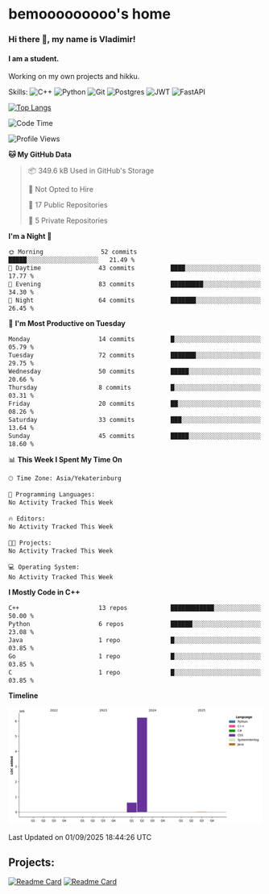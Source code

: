 # bemooooooooo's home
### Hi there 👋, my name is Vladimir!
#### I am a student.
Working on my own projects and hikku.

Skills: ![C++](https://img.shields.io/badge/c++-%2300599C.svg?style=for-the-badge&logo=c%2B%2B&logoColor=white) ![Python](https://img.shields.io/badge/python-3670A0?style=for-the-badge&logo=python&logoColor=ffdd54) ![Git](https://img.shields.io/badge/git-%23F05033.svg?style=for-the-badge&logo=git&logoColor=white) ![Postgres](https://img.shields.io/badge/postgres-%23316192.svg?style=for-the-badge&logo=postgresql&logoColor=white) ![JWT](https://img.shields.io/badge/JWT-black?style=for-the-badge&logo=JSON%20web%20tokens) ![FastAPI](https://img.shields.io/badge/FastAPI-005571?style=for-the-badge&logo=fastapi)
<!--![GitHub streak stats](https://streak-stats.demolab.com/?user=bemooooooooo)-->

[![Top Langs](https://github-readme-stats.vercel.app/api/top-langs/?username=bemooooooooo)](https://github.com/anuraghazra/github-readme-stats)

<!--START_SECTION:waka-->
![Code Time](http://img.shields.io/badge/Code%20Time-91%20hrs%2036%20mins-blue)

![Profile Views](http://img.shields.io/badge/Profile%20Views-0-blue)

**🐱 My GitHub Data** 

> 📦 349.6 kB Used in GitHub's Storage 
 > 
> 🚫 Not Opted to Hire
 > 
> 📜 17 Public Repositories 
 > 
> 🔑 5 Private Repositories 
 > 
**I'm a Night 🦉** 

```text
🌞 Morning                52 commits          █████░░░░░░░░░░░░░░░░░░░░   21.49 % 
🌆 Daytime                43 commits          ████░░░░░░░░░░░░░░░░░░░░░   17.77 % 
🌃 Evening                83 commits          █████████░░░░░░░░░░░░░░░░   34.30 % 
🌙 Night                  64 commits          ███████░░░░░░░░░░░░░░░░░░   26.45 % 
```
📅 **I'm Most Productive on Tuesday** 

```text
Monday                   14 commits          █░░░░░░░░░░░░░░░░░░░░░░░░   05.79 % 
Tuesday                  72 commits          ███████░░░░░░░░░░░░░░░░░░   29.75 % 
Wednesday                50 commits          █████░░░░░░░░░░░░░░░░░░░░   20.66 % 
Thursday                 8 commits           █░░░░░░░░░░░░░░░░░░░░░░░░   03.31 % 
Friday                   20 commits          ██░░░░░░░░░░░░░░░░░░░░░░░   08.26 % 
Saturday                 33 commits          ███░░░░░░░░░░░░░░░░░░░░░░   13.64 % 
Sunday                   45 commits          █████░░░░░░░░░░░░░░░░░░░░   18.60 % 
```


📊 **This Week I Spent My Time On** 

```text
🕑︎ Time Zone: Asia/Yekaterinburg

💬 Programming Languages: 
No Activity Tracked This Week

🔥 Editors: 
No Activity Tracked This Week

🐱‍💻 Projects: 
No Activity Tracked This Week

💻 Operating System: 
No Activity Tracked This Week
```

**I Mostly Code in C++** 

```text
C++                      13 repos            ████████████░░░░░░░░░░░░░   50.00 % 
Python                   6 repos             ██████░░░░░░░░░░░░░░░░░░░   23.08 % 
Java                     1 repo              █░░░░░░░░░░░░░░░░░░░░░░░░   03.85 % 
Go                       1 repo              █░░░░░░░░░░░░░░░░░░░░░░░░   03.85 % 
C                        1 repo              █░░░░░░░░░░░░░░░░░░░░░░░░   03.85 % 
```



**Timeline**

![Lines of Code chart](https://raw.githubusercontent.com/bemooooooooo/bemooooooooo/main/assets/bar_graph.png)


 Last Updated on 01/09/2025 18:44:26 UTC
<!--END_SECTION:waka-->

## Projects:
[![Readme Card](https://github-readme-stats.vercel.app/api/pin/?username=bemooooooooo&repo=Gui-for-DataBase)](https://github.com/bemooooooooo/Gui-for-DataBase) [![Readme Card](https://github-readme-stats.vercel.app/api/pin/?username=bemooooooooo&repo=FileService)](https://github.com/bemooooooooo/FileService)
